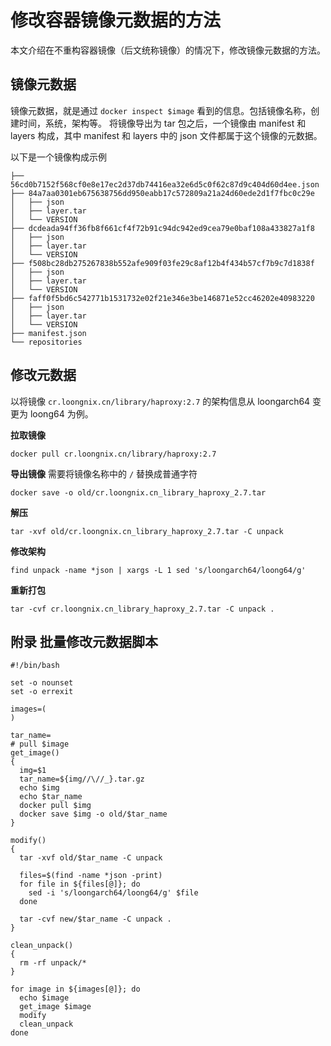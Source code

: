 # 修改容器镜像元数据的方法

本文介绍在不重构容器镜像（后文统称镜像）的情况下，修改镜像元数据的方法。

## 镜像元数据
镜像元数据，就是通过 `docker inspect $image` 看到的信息。包括镜像名称，创建时间，系统，架构等。
将镜像导出为 tar 包之后，一个镜像由 manifest 和 layers 构成，其中 manifest 和 layers 中的 json 文件都属于这个镜像的元数据。

以下是一个镜像构成示例
```
├── 56cd0b7152f568cf0e8e17ec2d37db74416ea32e6d5c0f62c87d9c404d60d4ee.json
├── 84a7aa0301eb675638756dd950eabb17c572809a21a24d60ede2d1f7fbc0c29e
│   ├── json
│   ├── layer.tar
│   └── VERSION
├── dcdeada94ff36fb8f661cf4f72b91c94dc942ed9cea79e0baf108a433827a1f8
│   ├── json
│   ├── layer.tar
│   └── VERSION
├── f508bc28db275267838b552afe909f03fe29c8af12b4f434b57cf7b9c7d1838f
│   ├── json
│   ├── layer.tar
│   └── VERSION
├── faff0f5bd6c542771b1531732e02f21e346e3be146871e52cc46202e40983220
│   ├── json
│   ├── layer.tar
│   └── VERSION
├── manifest.json
└── repositories
```
## 修改元数据
以将镜像 `cr.loongnix.cn/library/haproxy:2.7` 的架构信息从 loongarch64 变更为 loong64 为例。

__拉取镜像__
```
docker pull cr.loongnix.cn/library/haproxy:2.7
```

__导出镜像__
需要将镜像名称中的 `/` 替换成普通字符
```
docker save -o old/cr.loongnix.cn_library_haproxy_2.7.tar
```

__解压__
```
tar -xvf old/cr.loongnix.cn_library_haproxy_2.7.tar -C unpack
```

__修改架构__
```
find unpack -name *json | xargs -L 1 sed 's/loongarch64/loong64/g'
```

__重新打包__
```
tar -cvf cr.loongnix.cn_library_haproxy_2.7.tar -C unpack .
```


## 附录 批量修改元数据脚本
```
#!/bin/bash

set -o nounset
set -o errexit

images=(
)

tar_name=
# pull $image
get_image()
{
  img=$1
  tar_name=${img//\//_}.tar.gz
  echo $img
  echo $tar_name
  docker pull $img
  docker save $img -o old/$tar_name
}

modify()
{
  tar -xvf old/$tar_name -C unpack

  files=$(find -name *json -print)
  for file in ${files[@]}; do
    sed -i 's/loongarch64/loong64/g' $file
  done

  tar -cvf new/$tar_name -C unpack .
}

clean_unpack()
{
  rm -rf unpack/*
}

for image in ${images[@]}; do
  echo $image
  get_image $image
  modify
  clean_unpack
done
      
```
